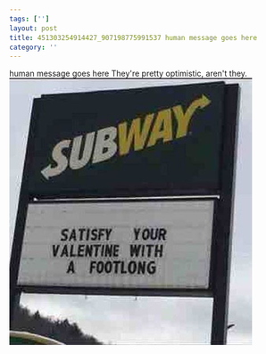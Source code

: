 ```yaml
---
tags: ['']
layout: post
title: 451303254914427_907198775991537 human message goes here
category: ''
---
```

human message goes here
They're pretty optimistic, aren't they.
![451303254914427_907198775991537](/uploads/2015-2-12-451303254914427_907198775991537-human-message-goes-here.jpg)
